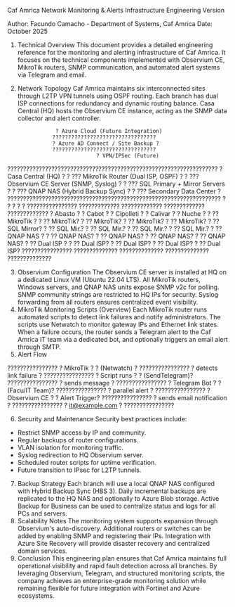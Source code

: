 Caf Amrica
Network Monitoring & Alerts Infrastructure
Engineering Version


Author: Facundo Camacho - Department of Systems, Caf Amrica
Date: October 2025

1. Technical Overview
This document provides a detailed engineering reference for the monitoring and alerting infrastructure of Caf Amrica. It focuses on the technical components implemented with Observium CE, MikroTik routers, SNMP communication, and automated alert systems via Telegram and email.
2. Network Topology
Caf Amrica maintains six interconnected sites through L2TP VPN tunnels using OSPF routing. Each branch has dual ISP connections for redundancy and dynamic routing balance. Casa Central (HQ) hosts the Observium CE instance, acting as the SNMP data collector and alert controller.

                   ? Azure Cloud (Future Integration)
                  ?????????????????????????????????
                  ? Azure AD Connect / Site Backup ?
                  ?????????????????????????????????
                                ? VPN/IPSec (Future)
???????????????????????????????????????????????????????????????????
? Casa Central (HQ)                                                ?
? ??? MikroTik Router (Dual ISP, OSPF)                             ?
? ??? Observium CE Server (SNMP, Syslog)                           ?
? ??? SQL Primary + Mirror Servers                                 ?
? ??? QNAP NAS (Hybrid Backup Sync)                                ?
? ??? Secondary Data Center                                        ?
????????????????????????????????????????????????????????????????????
        ?             ?             ?             ?             ?
???????????????? ????????????? ????????????? ????????????? ?????????????
? Abasto       ? ? Cabot     ? ? Cipolleti ? ? Calivar   ? ? Nuche     ?
? ?? MikroTik  ? ? ?? MikroTik? ? ?? MikroTik? ? ?? MikroTik? ? ?? MikroTik?
? ?? SQL Mirror? ? ?? SQL Mir.? ? ?? SQL Mir.? ? ?? SQL Mir.? ? ?? SQL Mir.?
? ?? QNAP NAS  ? ? ?? QNAP NAS? ? ?? QNAP NAS? ? ?? QNAP NAS? ? ?? QNAP NAS?
? ?? Dual ISP  ? ? ?? Dual ISP? ? ?? Dual ISP? ? ?? Dual ISP? ? ?? Dual ISP?
???????????????? ?????????????? ?????????????? ?????????????? ??????????????

3. Observium Configuration
The Observium CE server is installed at HQ on a dedicated Linux VM (Ubuntu 22.04 LTS). All MikroTik routers, Windows servers, and QNAP NAS units expose SNMP v2c for polling. SNMP community strings are restricted to HQ IPs for security. Syslog forwarding from all routers ensures centralized event visibility.
4. MikroTik Monitoring Scripts (Overview)
Each MikroTik router runs automated scripts to detect link failures and notify administrators. The scripts use Netwatch to monitor gateway IPs and Ethernet link states. When a failure occurs, the router sends a Telegram alert to the Caf Amrica IT team via a dedicated bot, and optionally triggers an email alert through SMTP.
5. Alert Flow

????????????????
? MikroTik     ?
? (Netwatch)   ?
????????????????
       ? detects link failure
       ?
????????????????
? Script runs  ?
? (SendTelegram)?
????????????????
       ? sends message
       ?
????????????????
? Telegram Bot ?
? (Facu/IT Team)?
????????????????
       ? parallel alert
       ?
????????????????
? Observium CE ?
? Alert Trigger?
????????????????
       ? sends email notification
       ?
????????????????
? it@example.com ?
????????????????

6. Security and Maintenance
Security best practices include:
- Restrict SNMP access by IP and community.
- Regular backups of router configurations.
- VLAN isolation for monitoring traffic.
- Syslog redirection to HQ Observium server.
- Scheduled router scripts for uptime verification.
- Future transition to IPsec for L2TP tunnels.
7. Backup Strategy
Each branch will use a local QNAP NAS configured with Hybrid Backup Sync (HBS 3). Daily incremental backups are replicated to the HQ NAS and optionally to Azure Blob storage. Active Backup for Business can be used to centralize status and logs for all PCs and servers.
8. Scalability Notes
The monitoring system supports expansion through Observium's auto-discovery. Additional routers or switches can be added by enabling SNMP and registering their IPs. Integration with Azure Site Recovery will provide disaster recovery and centralized domain services.
9. Conclusion
This engineering plan ensures that Caf Amrica maintains full operational visibility and rapid fault detection across all branches. By leveraging Observium, Telegram, and structured monitoring scripts, the company achieves an enterprise-grade monitoring solution while remaining flexible for future integration with Fortinet and Azure ecosystems.
